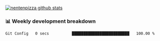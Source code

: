 [![nentenpizza github stats](https://github-readme-stats.vercel.app/api?username=nentenpizza&count_private=true)](https://github.com/anuraghazra/github-readme-stats)

### 📊 Weekly development breakdown
<!--START_SECTION:waka-->

```text
Git Config   0 secs          █████████████████████████   100.00 %
```

<!--END_SECTION:waka-->

